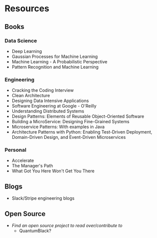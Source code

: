 # Resources
## Books
### Data Science
- Deep Learning
- Gaussian Processes for Machine Learning
- Machine Learning - A Probabilistic Perspective
- Pattern Recognition and Machine Learning
### Engineering
- Cracking the Coding Interview
- Clean Architecture
- Designing Data Intensive Applications
- Software Engineering at Google - O'Reilly
- Understanding Distributed Systems
- Design Patterns: Elements of Reusable Object-Oriented Software
- Building a MicroService: Designing Fine-Grained Systems
- Microservice Patterns: With examples in Java
- Architecture Patterns with Python: Enabling Test-Driven Deployment, Domain-Driven Design, and Event-Driven Microservices
### Personal
- Accelerate
- The Manager's Path
- What Got You Here Won't Get You There
## Blogs
- Slack/Stripe engineering blogs
## Open Source
- *Find an open source project to read over/contribute to*
	- QuantumBlack?

  
